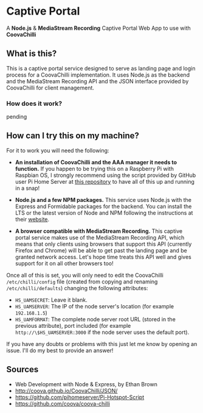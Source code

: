# Captive Portal
A **Node.js** &amp; **MediaStream Recording** Captive Portal Web App to use
with **CoovaChilli**

## What is this?
This is a captive portal service designed to serve as landing page and login process
for a CoovaChilli implementation. It uses Node.js as the backend and the MediaStream
Recording API and the JSON interface provided by CoovaChilli for client management.

### How does it work?
pending


## How can I try this on my machine?
For it to work you will need the following:

- **An installation of CoovaChilli and the AAA manager it needs to function.** If you happen
to be trying this on a Raspberry Pi with Raspbian OS, I strongly recommend using the script
provided by GitHub user Pi Home Server at
[this repository](https://github.com/pihomeserver/Pi-Hotspot-Script) to have all of this up
and running in a snap!

- **Node.js and a few NPM packages.** This service uses Node.js with the Express and Formidable
packages for the backend. You can install the LTS or the latest version of Node and NPM
following the instructions at their [website](https://nodejs.org/).

- **A browser compatible with MediaStream Recording.** This captive portal service makes use
of the MediaStream Recording API, which means that only clients using browsers that support
this API (currently Firefox and Chrome) will be able to get past the landing page and be
granted network access. Let's hope time treats this API well and gives support for it on all
other browsers too!

Once all of this is set, you will only need to edit the CoovaChilli `/etc/chilli/config` file
(created from copying and renaming `/etc/chilli/defaults`) changing the following attributes:

- `HS_UAMSECRET`: Leave it blank.
- `HS_UAMSERVER`: The IP of the node server's location (for example `192.168.1.5`)
- `HS_UAMFORMAT`: The complete node server root URL (stored in the previous attribute), port
included (for example `http://\$HS_UAMSERVER:3000` if the node server uses the default port).

If you have any doubts or problems with this just let me know by opening an issue. I'll
do my best to provide an answer!

## Sources
- Web Development with Node &amp; Express, by Ethan Brown
- http://coova.github.io/CoovaChilli/JSON/
- https://github.com/pihomeserver/Pi-Hotspot-Script
- https://github.com/coova/coova-chilli

[//]: # "- https://stackoverflow.com/questions/5009324/node-js-nginx-what-now"
[//]: # "- https://carlosazaustre.es/blog/como-configurar-nginx-con-node-js-en-produccion/"

